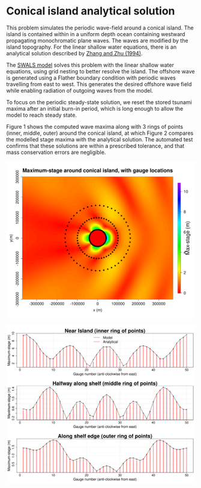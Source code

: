 # Conical island analytical solution

This problem simulates the periodic wave-field around a conical island. The
island is contained within in a uniform depth ocean containing
westward propagating monochromatic plane waves. The waves are modified by the
island topography. For the linear shallow water equations, there is an
analytical solution described by
[Zhang and Zhu (1994)](https://doi.org/10.1017/S0022112094003769).

The [SWALS model](circular_island_testcase.f90) solves this problem with the
linear shallow water equations, using grid nesting to better resolve the
island. The offshore wave is generated using a Flather boundary condition with
periodic waves travelling from east to west. This generates the desired
offshore wave field while enabling radiation of outgoing waves from the model.

To focus on the periodic steady-state solution, we reset the stored tsunami maxima
after an initial burn-in period, which is long enough to allow the model to reach steady state.

Figure 1 shows the computed wave maxima along
with 3 rings of points (inner, middle, outer) around the conical island, at
which Figure 2 compares the modelled stage
maxima with the analytical solution. The automated test confirms that these
solutions are within a prescribed tolerance, and that mass conservation errors
are negligible. 

![Figure 1](https://github.com/GeoscienceAustralia/ptha/blob/figures/propagation/SWALS/examples/circular_island/model_data_comparison_1.png)

![Figure 2](https://github.com/GeoscienceAustralia/ptha/blob/figures/propagation/SWALS/examples/circular_island/model_data_comparison_2.png)

